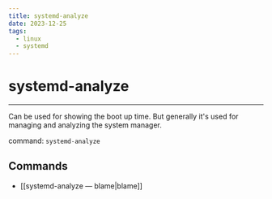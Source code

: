 ```yaml
---
title: systemd-analyze
date: 2023-12-25
tags:
  - linux
  - systemd
---
```


# systemd-analyze

---

Can be used for showing the boot up time. But generally it's used for managing and analyzing the system manager.

command: `systemd-analyze`

## Commands

- [[systemd-analyze — blame|blame]]